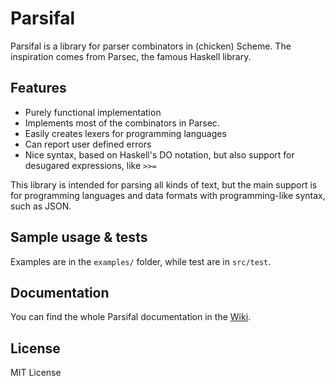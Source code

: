 Parsifal
========

Parsifal is a library for parser combinators in (chicken) Scheme. The inspiration comes from Parsec, the famous Haskell library.

Features
--------

- Purely functional implementation
- Implements most of the combinators in Parsec.
- Easily creates lexers for programming languages
- Can report user defined errors
- Nice syntax, based on Haskell's DO notation, but also support for desugared
  expressions, like `>>=`

This library is intended for parsing all kinds of text, but the main support is
for programming languages and data formats with programming-like syntax, such
as JSON.

Sample usage & tests
--------------------
Examples are in the `examples/` folder, while test are in `src/test`.

Documentation
-------------
You can find the whole Parsifal documentation in the [Wiki](https://github.com/mbal/parsifal/wiki/First-steps).

License
-------
MIT License

